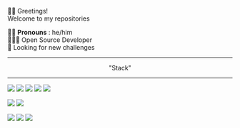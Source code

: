 👋🏻 Greetings!    
Welcome to my repositories

🧍🏻 **Pronouns** : he/him        
🧑🏻‍💻 Open Source Developer       
🍃 Looking for new challenges
<hr/>
<p align="center">
  "Stack"
</p>


<hr/>


![](https://img.shields.io/badge/c-%2300599C.svg?style=for-the-badge&logo=c&logoColor=white) ![](https://img.shields.io/badge/c++-%2300599C.svg?style=for-the-badge&logo=c%2B%2B&logoColor=white) ![](https://img.shields.io/badge/python-%2314354C.svg?style=for-the-badge&logo=python&logoColor=white") ![](https://img.shields.io/badge/django-%23092E20.svg?style=for-the-badge&logo=django&logoColor=white)  ![](https://img.shields.io/badge/DJANGO-REST-ff1709?style=for-the-badge&logo=django&logoColor=white&color=ff1709&labelColor=gray)

![](https://img.shields.io/badge/javascript-%23323330.svg?style=for-the-badge&logo=javascript&logoColor=%23F7DF1E")
![](https://img.shields.io/badge/jQuery-0769AD?style=for-the-badge&logo=jquery&logoColor=white)


![](https://img.shields.io/badge/-Postman-FF6C37?logo=postman&logoColor=white&style=for-the-badge)   ![](https://img.shields.io/badge/-git-orange?logo=git&logoColor=white&style=for-the-badge)     ![](https://img.shields.io/badge/figma-%23F24E1E.svg?style=for-the-badge&logo=figma&logoColor=white)
